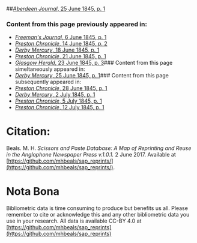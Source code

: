 ##[*Aberdeen Journal*, 25 June 1845, p. 1](https://mhbeals.github.io/sap_html/Aberdeen-Journal/Aberdeen-Journal-25-June-1845-p-1)

### Content from this page previously appeared in:
+ [*Freeman's Journal*, 6 June 1845, p. 1](https://mhbeals.github.io/sap_html/Freeman's-Journal/Freeman's-Journal-6-June-1845-p-1)
+ [*Preston Chronicle*, 14 June 1845, p. 2](https://mhbeals.github.io/sap_html/Preston-Chronicle/Preston-Chronicle-14-June-1845-p-2)
+ [*Derby Mercury*, 18 June 1845, p. 1](https://mhbeals.github.io/sap_html/Derby-Mercury/Derby-Mercury-18-June-1845-p-1)
+ [*Preston Chronicle*, 21 June 1845, p. 1](https://mhbeals.github.io/sap_html/Preston-Chronicle/Preston-Chronicle-21-June-1845-p-1)
+ [*Glasgow Herald*, 23 June 1845, p. 3](https://mhbeals.github.io/sap_html/Glasgow-Herald/Glasgow-Herald-23-June-1845-p-3)### Content from this page simeltaneously appeared in:
+ [*Derby Mercury*, 25 June 1845, p. 1](https://mhbeals.github.io/sap_html/Derby-Mercury/Derby-Mercury-25-June-1845-p-1)### Content from this page subsequently appeared in:
+ [*Preston Chronicle*, 28 June 1845, p. 1](https://mhbeals.github.io/sap_html/Preston-Chronicle/Preston-Chronicle-28-June-1845-p-1)
+ [*Derby Mercury*, 2 July 1845, p. 1](https://mhbeals.github.io/sap_html/Derby-Mercury/Derby-Mercury-2-July-1845-p-1)
+ [*Preston Chronicle*, 5 July 1845, p. 1](https://mhbeals.github.io/sap_html/Preston-Chronicle/Preston-Chronicle-5-July-1845-p-1)
+ [*Preston Chronicle*, 12 July 1845, p. 1](https://mhbeals.github.io/sap_html/Preston-Chronicle/Preston-Chronicle-12-July-1845-p-1)
                    
# Citation: 

Beals. M. H. *Scissors and Paste Database: A Map of Reprinting and Reuse in the Anglophone Newspaper Press v.1.0.1.* 2 June 2017. Available at [https://github.com/mhbeals/sap_reprints/](https://github.com/mhbeals/sap_reprints/). 
                    
# Nota Bona

Bibliometric data is time consuming to produce but benefits us all. Please remember to cite or acknowledge this and any other bibliometric data you use in your research. All data is available CC-BY 4.0 at [https://github.com/mhbeals/sap_reprints](https://github.com/mhbeals/sap_reprints)